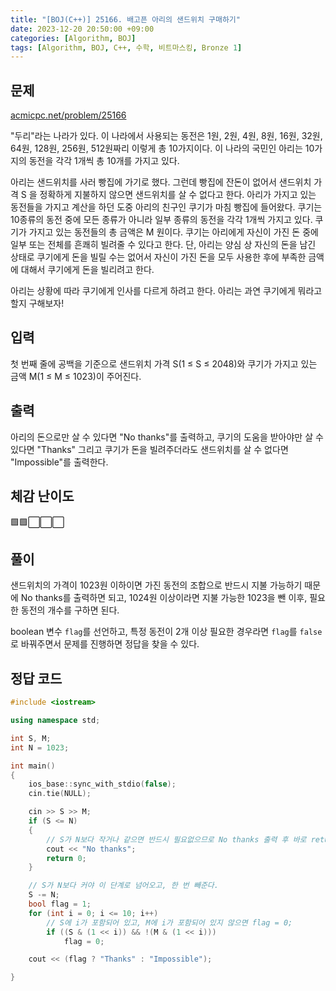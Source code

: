```yaml
---
title: "[BOJ(C++)] 25166. 배고픈 아리의 샌드위치 구매하기"
date: 2023-12-20 20:50:00 +09:00
categories: [Algorithm, BOJ]
tags: [Algorithm, BOJ, C++, 수학, 비트마스킹, Bronze 1]
---
```

## **문제**
[acmicpc.net/problem/25166](https://www.acmicpc.net/problem/25166)
<br>

"두리"라는 나라가 있다. 이 나라에서 사용되는 동전은 1원, 2원, 4원, 8원, 16원, 32원, 64원, 128원, 256원, 512원짜리 이렇게 총 10가지이다. 이 나라의 국민인 아리는 10가지의 동전을 각각 1개씩 총 10개를 가지고 있다.

아리는 샌드위치를 사러 빵집에 가기로 했다. 그런데 빵집에 잔돈이 없어서 샌드위치 가격 S 을 정확하게 지불하지 않으면 샌드위치를 살 수 없다고 한다. 아리가 가지고 있는 동전들을 가지고 계산을 하던 도중 아리의 친구인 쿠기가 마침 빵집에 들어왔다. 쿠기는 10종류의 동전 중에 모든 종류가 아니라 일부 종류의 동전을 각각 1개씩 가지고 있다. 쿠기가 가지고 있는 동전들의 총 금액은 M 원이다. 쿠기는 아리에게 자신이 가진 돈 중에 일부 또는 전체를 흔쾌히 빌려줄 수 있다고 한다. 단, 아리는 양심 상 자신의 돈을 남긴 상태로 쿠기에게 돈을 빌릴 수는 없어서 자신이 가진 돈을 모두 사용한 후에 부족한 금액에 대해서 쿠기에게 돈을 빌리려고 한다.

아리는 상황에 따라 쿠기에게 인사를 다르게 하려고 한다. 아리는 과연 쿠기에게 뭐라고 할지 구해보자!
<br>

## **입력**
첫 번째 줄에 공백을 기준으로 샌드위치 가격 S(1 ≤ S ≤ 2048)와 쿠기가 가지고 있는 금액 M(1 ≤ M ≤ 1023)이 주어진다.
<br>

## **출력**
아리의 돈으로만 살 수 있다면 "No thanks"를 출력하고, 쿠기의 도움을 받아야만 살 수 있다면 "Thanks" 그리고 쿠기가 돈을 빌려주더라도 샌드위치를 살 수 없다면 "Impossible"를 출력한다.
<br>

## **체감 난이도**
🟩🟩⬜⬜⬜
<br>

## **풀이**
샌드위치의 가격이 1023원 이하이면 가진 동전의 조합으로 반드시 지불 가능하기 때문에 No thanks를 출력하면 되고, 1024원 이상이라면 지불 가능한 1023을 뺀 이후, 필요한 동전의 개수를 구하면 된다.

boolean 변수 `flag`를 선언하고, 특정 동전이 2개 이상 필요한 경우라면 `flag`를 `false`로 바꿔주면서 문제를 진행하면 정답을 찾을 수 있다.
<br>

## **정답 코드**
```c++
#include <iostream>

using namespace std;

int S, M;
int N = 1023;

int main()
{
    ios_base::sync_with_stdio(false);
    cin.tie(NULL);

    cin >> S >> M;
    if (S <= N)
    {
        // S가 N보다 작거나 같으면 반드시 필요없으므로 No thanks 출력 후 바로 return
        cout << "No thanks";
        return 0;
    }

    // S가 N보다 커야 이 단계로 넘어오고, 한 번 빼준다.
    S -= N;
    bool flag = 1;
    for (int i = 0; i <= 10; i++)
        // S에 i가 포함되어 있고, M에 i가 포함되어 있지 않으면 flag = 0;
        if ((S & (1 << i)) && !(M & (1 << i)))
            flag = 0;

    cout << (flag ? "Thanks" : "Impossible");

}
```
